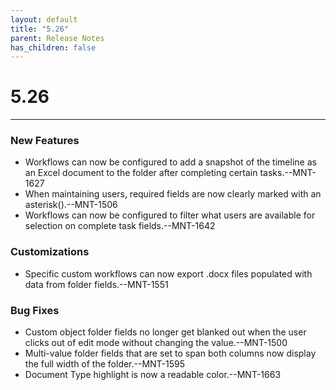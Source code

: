 ```yaml
---
layout: default
title: "5.26"
parent: Release Notes
has_children: false
---
```

# 5.26
----
### New Features
- Workflows can now be configured to add a snapshot of the timeline as an Excel document to the folder after completing certain tasks.--MNT-1627
- When maintaining users, required fields are now clearly marked with an asterisk().--MNT-1506
- Workflows can now be configured to filter what users are available for selection on complete task fields.--MNT-1642
### Customizations
- Specific custom workflows can now export .docx files populated with data from folder fields.--MNT-1551
### Bug Fixes
- Custom object folder fields no longer get blanked out when the user clicks out of edit mode without changing the value.--MNT-1500
- Multi-value folder fields that are set to span both columns now display the full width of the folder.--MNT-1595
- Document Type highlight is now a readable color.--MNT-1663